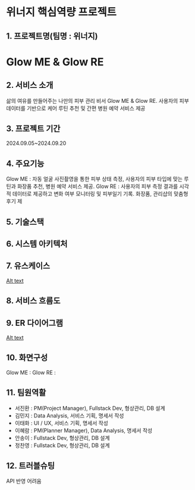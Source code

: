 # 위너지 핵심역량 프로젝트

## 1. 프로젝트명(팀명 : 위너지)

# Glow ME & Glow RE

## 2. 서비스 소개

삶의 여유를 만들어주는 나만의 피부 관리 비서 Glow ME & Glow RE. 
사용자의 피부 데이터를 기반으로 케어 루틴 추천 및 간편 병원 예약 서비스 제공

## 3. 프로젝트 기간

2024.09.05~2024.09.20

## 4. 주요기능

Glow ME : 자동 얼굴 사진촬영을 통한 피부 상태 측정, 사용자의 피부 타입에 맞는 루틴과 화장품 추천, 병원 예약 서비스 제공.
Glow RE : 사용자의 피부 측정 결과를 시각적 데이터로 제공하고 변화 여부 모니터링 및 피부일기 기록. 화장품, 관리샵의 맞춤형 후기 제

## 5. 기술스택

## 6. 시스템 아키텍처

## 7. 유스케이스

[Alt text](/path/to/img.png "Functional_Requirements")

## 8. 서비스 흐름도

## 9. ER 다이어그램

[Alt text](/path/to/img.png "ERD")

## 10. 화면구성

Glow ME :
Glow RE :

## 11. 팀원역활

- 서진환 : PM(Project Manager), Fullstack Dev, 형상관리, DB 설계
- 김민지 : Data Analysis, 서비스 기획, 명세서 작성
- 이태화 : UI / UX, 서비스 기획, 명세서 작성
- 이혜람 : PM(Planner Manager), Data Analysis, 명세서 작성
- 안송이 : Fullstack Dev, 형상관리, DB 설계
- 정찬영 : Fullstack Dev, 형상관리, DB 설계

## 12. 트러블슈팅

API 반영 어려움


